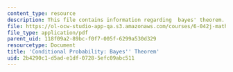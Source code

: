 ```yaml
---
content_type: resource
description: This file contains information regarding  bayes' theorem.
file: https://ol-ocw-studio-app-qa.s3.amazonaws.com/courses/6-042j-mathematics-for-computer-science-spring-2015/2b4290c1d5ade1df07285efc09abc511_MIT6_042JS15_BayesTheorm.pdf
file_type: application/pdf
parent_uid: 118f09a2-89bc-f0f7-005f-6299a530d329
resourcetype: Document
title: 'Conditional Probability: Bayes'' Theorem'
uid: 2b4290c1-d5ad-e1df-0728-5efc09abc511
---
```

